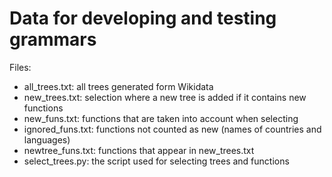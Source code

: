 # Data for developing and testing grammars

Files:
- all_trees.txt: all trees generated form Wikidata
- new_trees.txt: selection where a new tree is added if it contains new functions
- new_funs.txt: functions that are taken into account when selecting
- ignored_funs.txt: functions not counted as new (names of countries and languages)
- newtree_funs.txt: functions that appear in new_trees.txt
- select_trees.py: the script used for selecting trees and functions





